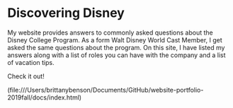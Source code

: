 # Discovering Disney

My website provides answers to commonly asked questions about the Disney College Program.  As a form Walt Disney World Cast Member, I get asked the same questions about the program.  On this site, I have listed my answers along with a list of roles you can have with the company and a list of vacation tips.

Check it out!

(file:///Users/brittanybenson/Documents/GitHub/website-portfolio-2019fall/docs/index.html)
